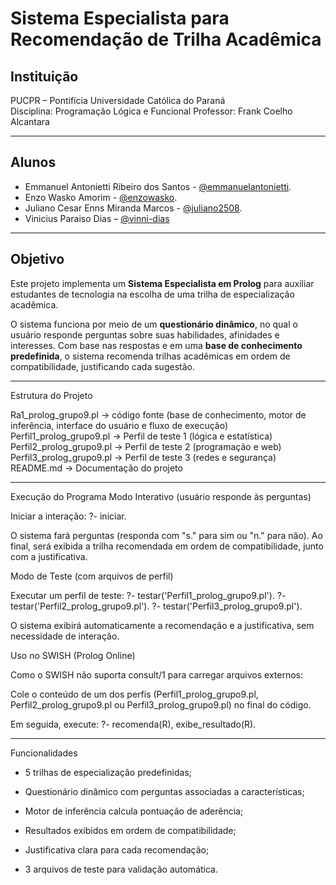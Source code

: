 # Sistema Especialista para Recomendação de Trilha Acadêmica

##  Instituição
PUCPR – Pontifícia Universidade Católica do Paraná  
Disciplina: Programação Lógica e Funcional 
Professor: Frank Coelho Alcantara

---

##  Alunos 
- Emmanuel Antonietti Ribeiro dos Santos - [@emmanuelantonietti](https://github.com/emmanuelantonietti).
- Enzo Wasko Amorim - [@enzowasko](https://github.com/enzowasko).
- Juliano Cesar Enns Miranda Marcos - [@juliano2508](https://github.com/juliano2508).
- Vinicius Paraiso Dias – [@vinni-dias](https://github.com/vinni-dias)

---

## Objetivo
Este projeto implementa um **Sistema Especialista em Prolog** para auxiliar estudantes de tecnologia na escolha de uma trilha de especialização acadêmica.  

O sistema funciona por meio de um **questionário dinâmico**, no qual o usuário responde perguntas sobre suas habilidades, afinidades e interesses. Com base nas respostas e em uma **base de conhecimento predefinida**, o sistema recomenda trilhas acadêmicas em ordem de compatibilidade, justificando cada sugestão.  

---

Estrutura do Projeto

Ra1_prolog_grupo9.pl -> código fonte (base de conhecimento, motor de inferência, interface do usuário e fluxo de execução)
Perfil1_prolog_grupo9.pl -> Perfil de teste 1 (lógica e estatística)
Perfil2_prolog_grupo9.pl -> Perfil de teste 2 (programação e web)
Perfil3_prolog_grupo9.pl -> Perfil de teste 3 (redes e segurança)
README.md -> Documentação do projeto

---

Execução do Programa
Modo Interativo (usuário responde às perguntas)

Iniciar a interação:
?- iniciar.

O sistema fará perguntas (responda com "s." para sim ou "n." para não).
Ao final, será exibida a trilha recomendada em ordem de compatibilidade, junto com a justificativa.

Modo de Teste (com arquivos de perfil)

Executar um perfil de teste:
?- testar('Perfil1_prolog_grupo9.pl').
?- testar('Perfil2_prolog_grupo9.pl').
?- testar('Perfil3_prolog_grupo9.pl').

O sistema exibirá automaticamente a recomendação e a justificativa, sem necessidade de interação.

Uso no SWISH (Prolog Online)

Como o SWISH não suporta consult/1 para carregar arquivos externos:

Cole o conteúdo de um dos perfis (Perfil1_prolog_grupo9.pl, Perfil2_prolog_grupo9.pl ou Perfil3_prolog_grupo9.pl) no final do código.

Em seguida, execute:
?- recomenda(R), exibe_resultado(R).

---

Funcionalidades

- 5 trilhas de especialização predefinidas;

- Questionário dinâmico com perguntas associadas a características;

- Motor de inferência calcula pontuação de aderência;

- Resultados exibidos em ordem de compatibilidade;

- Justificativa clara para cada recomendação;

- 3 arquivos de teste para validação automática.
